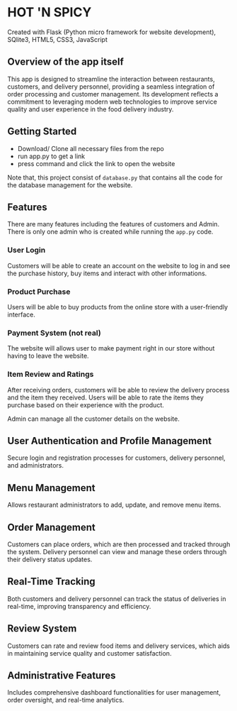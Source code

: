 # HOT 'N SPICY 
Created with Flask (Python micro framework for website development), SQlite3, HTML5, CSS3, JavaScript

## Overview of the app itself
This app is designed to streamline the interaction between restaurants, customers, and delivery personnel, providing a seamless integration of order processing and customer management. Its development reflects a commitment to leveraging modern web technologies to improve service quality and user experience in the food delivery industry.

## Getting Started
 - Download/ Clone all necessary files from the repo
 - run app.py to get a link
 - press command and click the link to open the website

Note that, this project consist of `database.py` that contains all the code for the database management for the website.

## Features
There are many features including the features of customers and Admin. There is only one admin who is created while running the `app.py` code. 
### User Login
Customers will be able to create an account on the website to log in and see the purchase history, buy items and interact with other informations.

### Product Purchase
Users will be able to buy products from the online store with a user-friendly interface.

### Payment System (not real)
The website will allows user to make payment right in our store without having to leave the website.

### Item Review and Ratings
After receiving orders, customers will be able to review the delivery process and the item they received. Users will be able to rate the items they purchase based on their experience with the product.

Admin can manage all the customer details on the website.

## User Authentication and Profile Management
Secure login and registration processes for customers, delivery personnel, and administrators.

## Menu Management
Allows restaurant administrators to add, update, and remove menu items.

## Order Management
 Customers can place orders, which are then processed and tracked through the system. Delivery personnel can view and manage these orders through their delivery status updates.

## Real-Time Tracking
Both customers and delivery personnel can track the status of deliveries in real-time, improving transparency and efficiency.

## Review System
 Customers can rate and review food items and delivery services, which aids in maintaining service quality and customer satisfaction.

## Administrative Features
Includes comprehensive dashboard functionalities for user management, order oversight, and real-time analytics.



